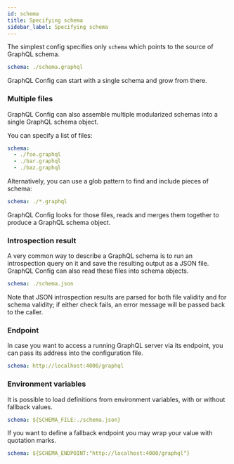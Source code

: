 ```yaml
---
id: schema
title: Specifying schema
sidebar_label: Specifying schema
---
```


The simplest config specifies only `schema` which points to the source of GraphQL schema.

```yaml
schema: ./schema.graphql
```

GraphQL Config can start with a single schema and grow from there.

### Multiple files

GraphQL Config can also assemble multiple modularized schemas into a single GraphQL schema object.

You can specify a list of files:

```yaml
schema:
  - ./foo.graphql
  - ./bar.graphql
  - ./baz.graphql
```

Alternatively, you can use a glob pattern to find and include pieces of schema:

```yaml
schema: ./*.graphql
```

GraphQL Config looks for those files, reads and merges them together to produce a GraphQL schema object.

### Introspection result

A very common way to describe a GraphQL schema is to run an introspection query on it and save the resulting output as a JSON file. GraphQL Config can also read these files into schema objects.

```yaml
schema: ./schema.json
```

Note that JSON introspection results are parsed for both file validity and for schema validity; if either check fails, an error message will be passed back to the caller.

### Endpoint

In case you want to access a running GraphQL server via its endpoint, you can pass its address into the configuration file.

```yaml
schema: http://localhost:4000/graphql
```

### Environment variables
It is possible to load definitions from environment variables, with or without fallback values.

```yaml
schema: ${SCHEMA_FILE:./schema.json}
```

If you want to define a fallback endpoint you may wrap your value with quotation marks.

```yaml
schema: ${SCHEMA_ENDPOINT:"http://localhost:4000/graphql"}
```
